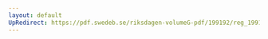 ```yaml
---
layout: default
UpRedirect: https://pdf.swedeb.se/riksdagen-volumeG-pdf/199192/reg_199192/reg_199192_0275.pdf
---
```

